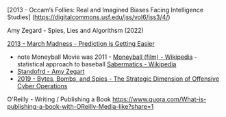 
[2013 - Occam’s Follies: Real and Imagined Biases Facing Intelligence Studies]
(https://digitalcommons.usf.edu/jss/vol6/iss3/4/)

Amy Zegard - Spies, Lies and Algorithsm (2022)

[2013 - March Madness - Prediction is Getting Easier](https://www.gsb.stanford.edu/insights/what-march-madness-tells-us-about-forecasting)
- note Moneyball Movie was 2011 - [Moneyball (film) - Wikipedia](https://en.wikipedia.org/wiki/Moneyball_(film)) - statistical approach to baseball [Sabermatics - Wikipedia](https://en.wikipedia.org/wiki/Sabermetrics)
- [Standofrd - Amy Zegart](https://cisac.fsi.stanford.edu/people/amy_zegart)
- [2019 - Bytes, Bombs, and Spies - The Strategic Dimension of Offensive Cyber Operations](https://cisac.fsi.stanford.edu/publication/bytes-bombs-and-spies-strategic-dimensions-offensive-cyber-operations)


O'Reilly - Writing / Publishing a Book
https://www.quora.com/What-is-publishing-a-book-with-OReilly-Media-like?share=1

